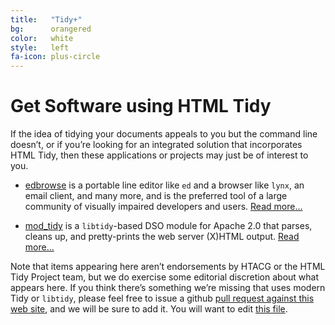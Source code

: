 ```yaml
---
title:   "Tidy+"
bg:      orangered
color:   white
style:   left
fa-icon: plus-circle
---
```


# Get Software using HTML Tidy

If the idea of tidying your documents appeals to you but the command line doesn’t, or if
you’re looking for an integrated solution that incorporates HTML Tidy, then these
applications or projects may just be of interest to you. 

- [edbrowse][10] is a portable line editor like `ed` and a browser like `lynx`, an email
  client, and many more, and is the preferred tool of a large community of visually
  impaired developers and users. [Read more…][11]
  
- [mod_tidy][20] is a `libtidy`-based DSO module for Apache 2.0 that parses, cleans up,
  and pretty-prints the web server (X)HTML output. [Read more…][21]

Note that items appearing here aren’t endorsements by HTACG or the HTML Tidy Project team,
but we do exercise some editorial discretion about what appears here. If you think there’s
something we’re missing that uses modern Tidy or `libtidy`, please feel free to
issue a github [pull request against this web site][1], and we will be sure to
add it. You will want to edit [this file][2].


[1]: https://github.com/htacg/tidy-html5/tree/gh-pages
[2]: https://github.com/htacg/tidy-html5/blob/gh-pages/index/_posts/1970-07-01-get_tidy.md

[10]: https://github.com/CMB/edbrowse
[11]: /plus/#plus_edbrowse

[20]: http://sourceforge.net/projects/mod-tidy/
[21]: /plus/#plus_mod_tidy